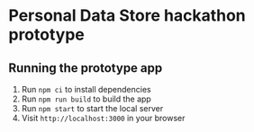 # Personal Data Store hackathon prototype

## Running the prototype app

1. Run `npm ci` to install dependencies
2. Run `npm run build` to build the app
3. Run `npm start` to start the local server
4. Visit `http://localhost:3000` in your browser
